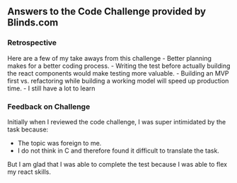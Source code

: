 ## Answers to the Code Challenge provided by Blinds.com

### Retrospective 

Here are a few of my take aways from this challenge
	- Better planning makes for a better coding process.
	- Writing the test before actually building the react components would make testing more valuable. 
	- Building an MVP first vs. refactoring while building a working model will speed up production time.
	- I still have a lot to learn

### Feedback on Challenge

Initially when I reviewed the code challenge, I was super intimidated by the task because:

- The topic was foreign to me.
- I do not think in C and therefore found it difficult to translate the task. 

But I am glad that I was able to complete the test because I was able to flex my react skills. 
